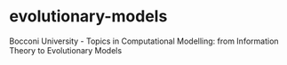 # evolutionary-models
Bocconi University - Topics in Computational Modelling: from Information Theory to Evolutionary Models
